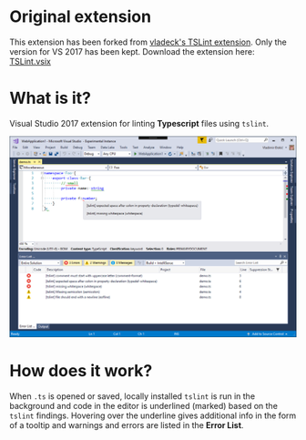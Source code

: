 # Original extension
This extension has been forked from [vladeck's TSLint extension](https://github.com/vladeck/TSLint).
Only the version for VS 2017 has been kept.
Download the extension here: [TSLint.vsix](dist/TSLint.vsix?raw=true)

# What is it?

Visual Studio 2017 extension for linting **Typescript** files using `tslint`.

![TSLint](TSLint/Resources/preview.png)

# How does it work?

When `.ts` is opened or saved, locally installed `tslint` is run in the background and
code in the editor is underlined (marked) based on the `tslint` findings. Hovering over the underline
gives additional info in the form of a tooltip and warnings and errors are listed in the **Error List**.
